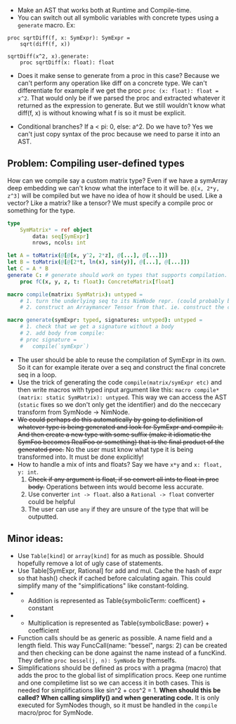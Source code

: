 - Make an AST that works both at Runtime and Compile-time.
- You can switch out all symbolic variables with concrete types using a `generate` macro. Ex:
```
proc sqrtDiff(f, x: SymExpr): SymExpr =
    sqrt(diff(f, x))

sqrtDiff(x^2, x).generate:
    proc sqrtDiff(x: float): float
```
- Does it make sense to generate from a proc in this case? Because we can't perform any operation like diff on a concrete type. We can't differentiate for example if we get the proc `proc (x: float): float = x^2`. That would only be if we parsed the proc and extracted whatever it returned as the expression to generate. But we still wouldn't know what diff(f, x) is without knowing what f is so it must be explicit.

- Conditional branches? If a < pi: 0, else: a^2. Do we have to? Yes we can't just copy syntax of the proc because we need to parse it into an AST.

## Problem: Compiling user-defined types
How can we compile say a custom matrix type? Even if we have a symArray deep embedding we can't know what the interface to it will be. `@[x, 2*y, z^3]` will be compiled but we have no idea of how it should be used. Like a vector? Like a matrix? like a tensor? We must specify a compile proc or something for the type. 
```nim
type
    SymMatrix* = ref object
        data: seq[SymExpr]
        nrows, ncols: int

let A = toMatrix(@[@[x, y^2, 2*z], @[...], @[...]])
let B = toMatrix(@[@[2*t, ln(x), sin(y)], @[...], @[...]])
let C = A * B
generate C: # generate should work on types that supports compilation. Use concepts?   
    proc fC(x, y, z, t: float): ConcreteMatrix[float]
```
```nim
macro compile(matrix: SymMatrix): untyped =
    # 1. turn the underlying seq to its NimNode repr. (could probably be done with a proc from symbolicnim)
    # 2. construct an Arraymancer Tensor from that. ie. construct the code `result = @[].toTensor; result.reshape(nrows, ncols)`. (quote do is your friend)

macro generate(symExpr: typed, signatures: untyped): untyped =
    # 1. check that we get a signature without a body
    # 2. add body from compile:
    # proc signature =
    #   compile(`symExpr`)
```
- The user should be able to reuse the compilation of SymExpr in its own. So it can for example iterate over a seq and construct the final concrete seq in a loop.
- Use the trick of generating the code `compile(matrix/symExpr etc)` and then write macros with typed input argument like this: `macro compile*(matrix: static SymMatrix): untyped`. This way we can access the AST (`static` fixes so we don't only get the identifier) and do the neccecary transform from SymNode -> NimNode. 
- ~~We could perhaps do this automatically by going to definition of whatever type is being generated and look for SymExpr and compile it. And then create a new type with some suffix (make it idiomatic the SymFoo becomes RealFoo or something) that is the final product of the generated proc.~~ No the user must know what type it is being transformed into. It must be done explicitly!
- How to handle a mix of ints and floats? Say we have `x*y` and `x: float, y: int`. 
    1. ~~Check if any argument is float, if so convert all ints to float in proc body.~~ Operations between ints would become less accurate.
    2. Use converter `int -> float`. also a `Rational -> float` converter could be helpful
    3. The user can use `any` if they are unsure of the type that will be outputted.




## Minor ideas:
- Use `Table[kind]` or `array[kind]` for as much as possible. Should hopefully remove a lot of ugly case of statements.
- Use Table[SymExpr, Rational] for add and mul. Cache the hash of expr so that hash() check if cached before calculating again. This could simplify many of the "simplifications" like constant-folding.
- - Addition is represented as Table{symbolicTerm: coefficent} + constant
- - Multiplication is represented as Table{symbolicBase: power} + coefficient
- Function calls should be as generic as possible. A name field and a length field. This way FuncCall(name: "bessel", nargs: 2) can be created and then checking can be done against the name instead of a funcKind. They define `proc bessel(j, n): SymNode` by themselfs. 
- Simplifications should be defined as procs with a pragma (macro) that adds the proc to the global list of simplification procs. Keep one runtime and one compiletime list so we can access it in both cases. This is needed for simplifications like sin^2 + cos^2 = 1. **When should this be called? When calling simplify() and when generating code.** It is only executed for SymNodes though, so it must be handled in the `compile` macro/proc for SymNode. 